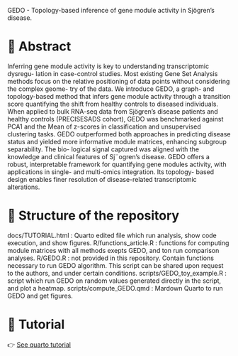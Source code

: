 GEDO - Topology-based inference of gene module activity in Sjögren’s disease.

# 📘 Abstract
Inferring gene module activity is key to understanding transcriptomic dysregu-
lation in case-control studies. Most existing Gene Set Analysis methods focus on
the relative positioning of data points without considering the complex geome-
try of the data.
We introduce GEDO, a graph- and topology-based method that infers gene
module activity through a transition score quantifying the shift from healthy
controls to diseased individuals. When applied to bulk RNA-seq data from
Sjögren’s disease patients and healthy controls (PRECISESADS cohort), GEDO
was benchmarked against PCA1 and the Mean of z-scores in classification and
unsupervised clustering tasks.
GEDO outperformed both approaches in predicting disease status and yielded
more informative module matrices, enhancing subgroup separability. The bio-
logical signal captured was aligned with the knowledge and clinical features of
Sj¨ogren’s disease.
GEDO offers a robust, interpretable framework for quantifying gene modules
activity, with applications in single- and multi-omics integration. Its topology-
based design enables finer resolution of disease-related transcriptomic alterations.

# 📂 Structure of the repository
docs/TUTORIAL.html : Quarto edited file which run analysis, show code execution, and show figures.
R/functions_article.R : functions for computing module matrices with all methods exepts GEDO, and ton run comparison analyses.
R/GEDO.R : not provided in this repository. Contain functions necessary to run GEDO algorithm. This script can be shared upon request to the authors, and under certain conditions. 
scripts/GEDO_toy_example.R : script which run GEDO on random values generated directly in the script, and plot a heatmap. 
scripts/compute_GEDO.qmd : Mardown Quarto to run GEDO and get figures.

# 📄 Tutorial 
👉 [See quarto tutorial](docs/TUTORIAL.md)


